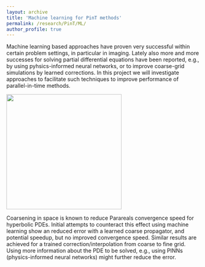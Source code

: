 ```yaml
---
layout: archive
title: 'Machine learning for PinT methods'
permalink: /research/PinT/ML/
author_profile: true
---
```



Machine learning based approaches have proven very successful within certain problem settings, in particular in imaging. Lately also more and more successes for solving partial differential equations have been reported, e.g., by using pyhsics-informed neural networks, or to improve coarse-grid simulations by learned corrections. In this project we will investigate approaches to facilitate such techniques to improve performance of parallel-in-time methods.


<p>
<img src="{{ site.url }}{{ site.baseurl }}/images/ML/parareal-coarsening-advection-centered-convergence-ML-trainedprop-unet
.png" width="300" class="align-left">
</p>
Coarsening in space is known to reduce Parareals convergence speed for hyperbolic PDEs.
Initial attempts to counteract this effect using machine learning show an reduced error with a learned coarse propagator, and potential speedup, but no improved convergence speed. Similar results are achieved for a trained correction/interpolation from coarse to fine grid. Using more information about the PDE to be solved, e.g., using PINNs (physics-informed neural networks) might further reduce the error.
